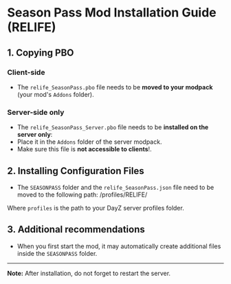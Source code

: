 # Season Pass Mod Installation Guide (RELIFE)

## 1. Copying PBO

### Client-side
- The `relife_SeasonPass.pbo` file needs to be **moved to your modpack** (your mod's `Addons` folder).

### Server-side only
- The `relife_SeasonPass_Server.pbo` file needs to be **installed on the server only**:
- Place it in the `Addons` folder of the server modpack.
- Make sure this file is **not accessible to clients**!.

## 2. Installing Configuration Files

- The `SEASONPASS` folder and the `relife_SeasonPass.json` file need to be moved to the following path:
/profiles/RELIFE/

Where `profiles` is the path to your DayZ server profiles folder.

## 3. Additional recommendations

- When you first start the mod, it may automatically create additional files inside the `SEASONPASS` folder.

---

**Note:** After installation, do not forget to restart the server.
